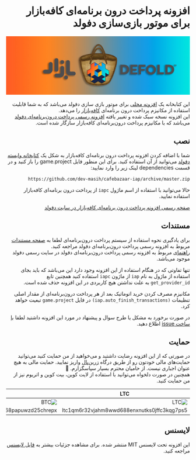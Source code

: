 <div dir="rtl" align="right">

# افزونه پرداخت درون برنامه‌ای کافه‌بازار برای موتور بازی‌سازی دفولد

<img src="https://raw.githubusercontent.com/dev-masih/my-media-bin/master/cafebazaar-iap/hero.jpg" alt="cafebazaar-iap banner" style="max-width:100%;" />

این کتابخانه یک [افزونه محلی](https://www.defold.com/manuals/extensions/) برای موتور بازی سازی دفولد می‌باشد که به شما قابلیت استفاده از مکانیزم پرداخت درون برنامه‌ای [کافه‌بازار](https://cafebazaar.ir/) را می‌دهد.  
این افزونه نسخه سبک شده و تغییر یافته [افزونه رسمی پرداخت درون‌برنامه‌ای دفولد](https://github.com/defold/extension-iap) می‌باشد که با مکانیزم پرداخت درون‌برنامه‌ای کافه‌بازار سازگار شده است.  

## نصب  
شما با اضافه کردن افزونه پرداخت درون برنامه‌ای کافه‌بازار به شکل یک [کتابخانه وابسته دفولد](http://www.defold.com/manuals/libraries/) می‌توانید از آن استفاده کنید. برای این منظور فایل game.project را باز کنید و در قسمت dependencies لینک زیر را وارد نمایید:  

	https://github.com/dev-masih/cafebazaar-iap/archive/master.zip
  
حالا می‌توانید با استفاده از اسم ماژول `iapc` از پرداخت درون برنامه‌ای کافه‌بازار استفاده نمایید.  

[صفحه رسمی افزونه پرداخت درون برنامه‌ای کافه‌بازار در سایت دفولد](https://defold.com/assets/cafebazaar/)

## مستندات  
برای یادگیری نحوه استفاده از سیستم پرداخت درون‌برنامه‌ای لطفا به [صفحه مستندات](https://defold.github.io/extension-iap/) مربوط به افزونه رسمی پرداخت درون‌برنامه‌ای دفولد مراجعه کنید.  
[راهنمای](https://defold.com/manuals/iap/) مربوط به افزونه رسمی پرداخت درون‌برنامه‌ای دفولد در سایت رسمی دفولد موجود می‌باشد.  

تنها تفاوتی که در هنگام استفاده از این افزونه وجود دارد این می‌باشد که باید بجای استفاده از ماژول به نام `iap` از ماژون `iapc` استفاده کنید همچنین تابع `get_provider_id` به علت نداشتن هیچ کاربردی در این افزونه حذف شده است.  

مکانیزم مصرف کردن خرید اتوماتیک بعد از هر پرداخت درون‌برنامه‌ای از مقدار اصلی تنظیمات `(iap.auto_finish_transactions)` در فایل `game.project` تبعیت خواهد کرد.  

در صورت برخورد به مشکل یا طرح سوال و پیشنهاد در مورد این افزونه داشتید لطفا [با ساخت issue](https://github.com/dev-masih/cafebazaar-iap/issues) اطلاع دهید.  
  
## حمایت  
در صورتی که از این افزونه رضایت داشتید و می‌خواهید از من حمایت کنید می‌توانید حمایت‌های مالی خودتون رو از طریق درگاه [زرین‌پال](https://zarinp.al/@dev-masih) واریز نمایید. حمایت مالی به هیچ عنوان اجباری نیست. از حامیان محترم بسیار سپاسگزارم. 🙏  
همچنین در صورت دلخواه می‌توانید با استفاده از لایت کوین، بیت کوین و اتریوم نیز از من حمایت کنید.


| LTC  | BTC | ETH |
| ------------- | ------------- | ------------- |
| ![LTC](https://user-images.githubusercontent.com/8469800/160749469-811a4395-4b71-4e03-890d-6f260c4ff36a.jpeg) | ![BTC](https://user-images.githubusercontent.com/8469800/160749502-c5b380d3-455f-483f-9f7f-d6948949259d.jpeg) | ![ETH](https://user-images.githubusercontent.com/8469800/160749569-ad99965c-ddd5-43da-8728-4b79c37fc3f5.jpeg) |
| ltc1qm6r32vjahm8wwd688enxnutks0jffc3kqg7ps5  | bc1qcuuc5r4jw38vf2eztsxag68papuwzd25chrepx  | 0x02c22832bc115933Ac11388D5A91e0990eE84667  |
  
## لایسنس  
این افزونه تحت لایسنس MIT منتشر شده. برای مشاهده جزئیات بیشتر به [فایل لایسنس](https://github.com/dev-masih/cafebazaar-iap/blob/master/LICENSE) مراجعه کنید.  

</div>
